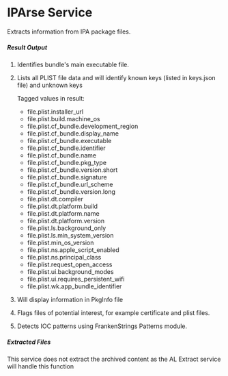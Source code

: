 # IPArse Service

Extracts information from IPA package files.

##### Result Output

1.  Identifies bundle's main executable file.
2.  Lists all PLIST file data and will identify known keys (listed in keys.json file) and unknown keys

    Tagged values in result:
    
    - file.plist.installer_url
    - file.plist.build.machine_os
    - file.plist.cf_bundle.development_region
    - file.plist.cf_bundle.display_name
    - file.plist.cf_bundle.executable
    - file.plist.cf_bundle.identifier
    - file.plist.cf_bundle.name
    - file.plist.cf_bundle.pkg_type
    - file.plist.cf_bundle.version.short
    - file.plist.cf_bundle.signature
    - file.plist.cf_bundle.url_scheme
    - file.plist.cf_bundle.version.long
    - file.plist.dt.compiler
    - file.plist.dt.platform.build
    - file.plist.dt.platform.name
    - file.plist.dt.platform.version
    - file.plist.ls.background_only
    - file.plist.ls.min_system_version
    - file.plist.min_os_version
    - file.plist.ns.apple_script_enabled
    - file.plist.ns.principal_class
    - file.plist.request_open_access
    - file.plist.ui.background_modes
    - file.plist.ui.requires_persistent_wifi
    - file.plist.wk.app_bundle_identifier

3.  Will display information in PkgInfo file

4.  Flags files of potential interest, for example certificate and plist files.

5.  Detects IOC patterns using FrankenStrings Patterns module.

##### Extracted Files

This service does not extract the archived content as the AL Extract service will handle this function

